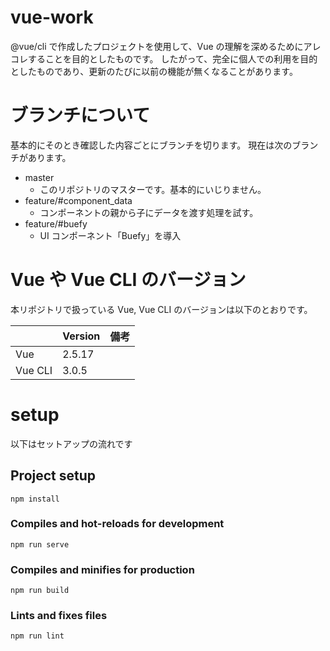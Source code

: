 # vue-work

@vue/cli で作成したプロジェクトを使用して、Vue の理解を深めるためにアレコレすることを目的としたものです。 したがって、完全に個人での利用を目的としたものであり、更新のたびに以前の機能が無くなることがあります。

# ブランチについて

基本的にそのとき確認した内容ごとにブランチを切ります。 現在は次のブランチがあります。

- master
  - このリポジトリのマスターです。基本的にいじりません。
- feature/#component_data
  - コンポーネントの親から子にデータを渡す処理を試す。
- feature/#buefy
  - UI コンポーネント「Buefy」を導入


# Vue や Vue CLI のバージョン
本リポジトリで扱っている Vue, Vue CLI のバージョンは以下のとおりです。

|         | Version | 備考 |
| ------- | ------- | ---- |
| Vue     | 2.5.17  |      |
| Vue CLI | 3.0.5   |      |


# setup

以下はセットアップの流れです

## Project setup

```
npm install
```

### Compiles and hot-reloads for development

```
npm run serve
```

### Compiles and minifies for production

```
npm run build
```

### Lints and fixes files

```
npm run lint
```
